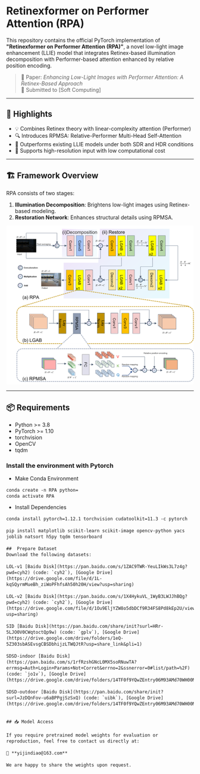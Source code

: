 # Retinexformer on Performer Attention (RPA)

This repository contains the official PyTorch implementation of **"Retinexformer on Performer Attention (RPA)"**, a novel low-light image enhancement (LLIE) model that integrates Retinex-based illumination decomposition with Performer-based attention enhanced by relative position encoding.

> 📘 Paper: *Enhancing Low-Light Images with Performer Attention: A Retinex-Based Approach*  
> 📍 Submitted to [Soft Computing]    

---

## 🌟 Highlights

- 💡 Combines Retinex theory with linear-complexity attention (Performer)
- 🔍 Introduces RPMSA: Relative-Performer Multi-Head Self-Attention
- 🎯 Outperforms existing LLIE models under both SDR and HDR conditions
- 🧠 Supports high-resolution input with low computational cost

---

## 🏗️ Framework Overview

RPA consists of two stages:

1. **Illumination Decomposition**: Brightens low-light images using Retinex-based modeling.
2. **Restoration Network**: Enhances structural details using RPMSA.

<p align="center">
  <img src="figures/architecture.png" alt="RPA Architecture" width="600">
</p>

---

## 📦 Requirements

- Python >= 3.8  
- PyTorch >= 1.10  
- torchvision  
- OpenCV  
- tqdm


###  Install the environment with Pytorch 

- Make Conda Environment
```
conda create -n RPA python=
conda activate RPA
```

- Install Dependencies
```
conda install pytorch=1.12.1 torchvision cudatoolkit=11.3 -c pytorch

pip install matplotlib scikit-learn scikit-image opencv-python yacs joblib natsort h5py tqdm tensorboard

##  Prepare Dataset
Download the following datasets:

LOL-v1 [Baidu Disk](https://pan.baidu.com/s/1ZAC9TWR-YeuLIkWs3L7z4g?pwd=cyh2) (code: `cyh2`), [Google Drive](https://drive.google.com/file/d/1L-kqSQyrmMueBh_ziWoPFhfsAh50h20H/view?usp=sharing)

LOL-v2 [Baidu Disk](https://pan.baidu.com/s/1X4HykuVL_1WyB3LWJJhBQg?pwd=cyh2) (code: `cyh2`), [Google Drive](https://drive.google.com/file/d/1Ou9EljYZW8o5dbDCf9R34FS8Pd8kEp2U/view?usp=sharing)

SID [Baidu Disk](https://pan.baidu.com/share/init?surl=HRr-5LJO0V0CWqtoctQp9w) (code: `gplv`), [Google Drive](https://drive.google.com/drive/folders/1eQ-5Z303sbASEvsgCBSDbhijzLTWQJtR?usp=share_link&pli=1)

SDSD-indoor [Baidu Disk](https://pan.baidu.com/s/1rfRzshGNcL0MX5soRNuwTA?errmsg=Auth+Login+Params+Not+Corret&errno=2&ssnerror=0#list/path=%2F) (code: `jo1v`), [Google Drive](https://drive.google.com/drive/folders/14TF0f9YQwZEntry06M93AMd70WH00Mg6)

SDSD-outdoor [Baidu Disk](https://pan.baidu.com/share/init?surl=JzDQnFov-u6aBPPgjSzSxQ) (code: `uibk`), [Google Drive](https://drive.google.com/drive/folders/14TF0f9YQwZEntry06M93AMd70WH00Mg6)


## 📥 Model Access

If you require pretrained model weights for evaluation or reproduction, feel free to contact us directly at:

📧 **yijindiao@163.com**

We are happy to share the weights upon request.
